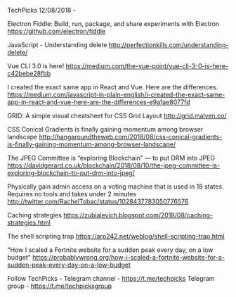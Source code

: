 TechPicks 12/08/2018 -

Electron Fiddle: Build, run, package, and share experiments with Electron
https://github.com/electron/fiddle

JavaScript - Understanding delete
http://perfectionkills.com/understanding-delete/

Vue CLI 3.0 is here!
https://medium.com/the-vue-point/vue-cli-3-0-is-here-c42bebe28fbb

I created the exact same app in React and Vue. Here are the differences.
https://medium.com/javascript-in-plain-english/i-created-the-exact-same-app-in-react-and-vue-here-are-the-differences-e9a1ae8077fd

GRID: A simple visual cheatsheet for CSS Grid Layout
http://grid.malven.co/

CSS Conical Gradients is finally gaining momentum among browser landscape
http://hangaroundtheweb.com/2018/08/css-conical-gradients-is-finally-gaining-momentum-among-browser-landscape/

The JPEG Committee is “exploring Blockchain” — to put DRM into JPEG
https://davidgerard.co.uk/blockchain/2018/08/10/the-jpeg-committee-is-exploring-blockchain-to-put-drm-into-jpeg/

Physically gain admin access on a voting machine that is used in 18 states. Requires no tools and takes under 2 minutes
http://twitter.com/RachelTobac/status/1028437783050776576

Caching strategies
https://zubialevich.blogspot.com/2018/08/caching-strategies.html

The shell scripting trap
https://arp242.net/weblog/shell-scripting-trap.html

"How I scaled a Fortnite website for a sudden peak every day, on a low budget"
https://probablywrong.org/how-i-scaled-a-fortnite-website-for-a-sudden-peak-every-day-on-a-low-budget

Follow TechPicks -
Telegram channel - https://t.me/techpicks
Telegram group - https://t.me/techpicksgroup